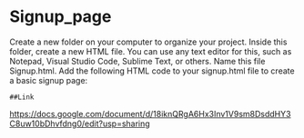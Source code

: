 # Signup_page
Create a new folder on your computer to organize your project.  Inside this folder, create a new HTML file. You can use any text editor for this, such as Notepad, Visual Studio Code, Sublime Text, or others. Name this file Signup.html.  Add the following HTML code to your signup.html file to create a basic signup page:


    ##Link
https://docs.google.com/document/d/18iknQRgA6Hx3Inv1V9sm8DsddHY3C8uw10bDhvfdng0/edit?usp=sharing

